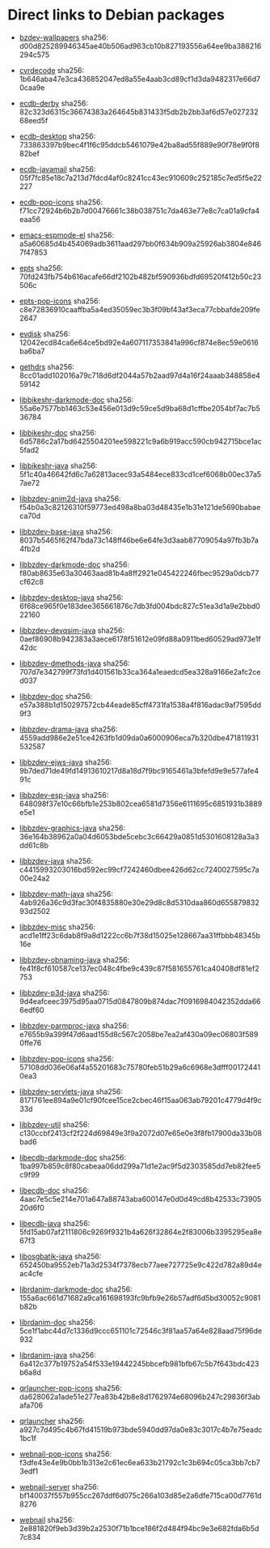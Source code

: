 # Direct links to Debian packages
 
  - [bzdev-wallpapers](./archive/pool/contrib/b/bzdev-wallpapers/bzdev-wallpapers_1.0.0_all.deb)
    sha256: d00d825289946345ae40b506ad963cb10b827193556a64ee9ba388216294c575
 
  - [cvrdecode](./archive/pool/contrib/c/cvrdecode/cvrdecode_1.4_all.deb)
    sha256: 1b646aba47e3ca436852047ed8a55e4aab3cd89cf1d3da9482317e66d70caa9e
 
  - [ecdb-derby](./archive/pool/contrib/e/ecdb-derby/ecdb-derby_0.1.8_all.deb)
    sha256: 82c323d6315c36674383a264645b831433f5db2b2bb3af6d57e02723268eed5f
 
  - [ecdb-desktop](./archive/pool/contrib/e/ecdb-desktop/ecdb-desktop_0.1.8_all.deb)
    sha256: 733863397b9bec4f1f6c95ddcb5461079e42ba8ad55f889e90f78e9f0f882bef
 
  - [ecdb-javamail](./archive/pool/contrib/e/ecdb-javamail/ecdb-javamail_0.1.7_all.deb)
    sha256: 05f7fc85e18c7a213d7fdcd4af0c8241cc43ec910609c252185c7ed5f5e22227
 
  - [ecdb-pop-icons](./archive/pool/contrib/e/ecdb-pop-icons/ecdb-pop-icons_0.1.8_all.deb)
    sha256: f71cc72924b6b2b7d00476661c38b038751c7da463e77e8c7ca01a9cfa4eaa56
 
  - [emacs-espmode-el](./archive/pool/contrib/e/emacs-espmode-el/emacs-espmode-el_1.1_all.deb)
    sha256: a5a60685d4b454069adb3611aad297bb0f634b909a25926ab3804e8467f47853
 
  - [epts](./archive/pool/contrib/e/epts/epts_1.1.35_all.deb)
    sha256: 70fd243fb754b616acafe66df2102b482bf590936bdfd69520f412b50c23506c
 
  - [epts-pop-icons](./archive/pool/contrib/e/epts-pop-icons/epts-pop-icons_1.1.34_all.deb)
    sha256: c8e72836910caaffba5a4ed35059ec3b3f09bf43af3eca77cbbafde209fe2647
 
  - [evdisk](./archive/pool/contrib/e/evdisk/evdisk_1.13.1_all.deb)
    sha256: 12042ecd84ca6e64ce5bd92e4a607117353841a996cf874e8ec59e0616ba6ba7
 
  - [gethdrs](./archive/pool/contrib/g/gethdrs/gethdrs_1.1.1_all.deb)
    sha256: 8cc01add102016a79c718d6df2044a57b2aad97d4a16f24aaab348858e459142
 
  - [libbikeshr-darkmode-doc](./archive/pool/contrib/libb/libbikeshr-darkmode-doc/libbikeshr-darkmode-doc_1.4.9_all.deb)
    sha256: 55a6e7577bb1463c53e456e013d9c59ce5d9ba68d1cffbe2054bf7ac7b536784
 
  - [libbikeshr-doc](./archive/pool/contrib/libb/libbikeshr-doc/libbikeshr-doc_1.4.9_all.deb)
    sha256: 6d5786c2a17bd6425504201ee598221c9a6b919acc590cb942715bce1ac5fad2
 
  - [libbikeshr-java](./archive/pool/contrib/libb/libbikeshr-java/libbikeshr-java_1.4.9_all.deb)
    sha256: 5f1c40a46642fd6c7a62813acec93a5484ece833cd1cef6068b00ec37a57ae72
 
  - [libbzdev-anim2d-java](./archive/pool/contrib/libb/libbzdev-anim2d-java/libbzdev-anim2d-java_2.1.104_all.deb)
    sha256: f54b0a3c82126310f59773ed498a8ba03d48435e1b31e121de5690babaeca70d
 
  - [libbzdev-base-java](./archive/pool/contrib/libb/libbzdev-base-java/libbzdev-base-java_2.1.104_all.deb)
    sha256: 8037b5465f62f47bda73c148ff46be6e64fe3d3aab87709054a97fb3b7a4fb2d
 
  - [libbzdev-darkmode-doc](./archive/pool/contrib/libb/libbzdev-darkmode-doc/libbzdev-darkmode-doc_2.1.104_all.deb)
    sha256: f80ab8635e63a30463aad81b4a8ff2921e045422246fbec9529a0dcb77cf62c8
 
  - [libbzdev-desktop-java](./archive/pool/contrib/libb/libbzdev-desktop-java/libbzdev-desktop-java_2.1.104_all.deb)
    sha256: 6f68ce965f0e183dee365661876c7db3fd004bdc827c51ea3d1a9e2bbd022160
 
  - [libbzdev-devqsim-java](./archive/pool/contrib/libb/libbzdev-devqsim-java/libbzdev-devqsim-java_2.1.104_all.deb)
    sha256: 0aef86908b942383a3aece6178f51612e09fd88a0911bed60529ad973e1f42dc
 
  - [libbzdev-dmethods-java](./archive/pool/contrib/libb/libbzdev-dmethods-java/libbzdev-dmethods-java_2.1.104_all.deb)
    sha256: 707d7e342799f73fd1d401561b33ca364a1eaedcd5ea328a9166e2afc2ced037
 
  - [libbzdev-doc](./archive/pool/contrib/libb/libbzdev-doc/libbzdev-doc_2.1.104_all.deb)
    sha256: e57a388b1d150297572cb44eade85cff4731fa1538a4f816adac9af7595dd9f3
 
  - [libbzdev-drama-java](./archive/pool/contrib/libb/libbzdev-drama-java/libbzdev-drama-java_2.1.104_all.deb)
    sha256: 4559add986e2e51ce4263fb1d09da0a6000906eca7b320dbe471811931532587
 
  - [libbzdev-ejws-java](./archive/pool/contrib/libb/libbzdev-ejws-java/libbzdev-ejws-java_2.1.104_all.deb)
    sha256: 9b7ded71de49fd14913610217d8a18d7f9bc9165461a3bfefd9e9e577afe491c
 
  - [libbzdev-esp-java](./archive/pool/contrib/libb/libbzdev-esp-java/libbzdev-esp-java_2.1.104_all.deb)
    sha256: 648098f37e10c66bfb1e253b802cea6581d7356e6111695c6851931b3889e5e1
 
  - [libbzdev-graphics-java](./archive/pool/contrib/libb/libbzdev-graphics-java/libbzdev-graphics-java_2.1.104_all.deb)
    sha256: 36e164b38962a0a04d6053bde5cebc3c66429a0851d5301608128a3a3dd61c8b
 
  - [libbzdev-java](./archive/pool/contrib/libb/libbzdev-java/libbzdev-java_2.1.104_all.deb)
    sha256: c4415993203016bd592ec99cf7242460dbee426d62cc7240027595c7a00e24a2
 
  - [libbzdev-math-java](./archive/pool/contrib/libb/libbzdev-math-java/libbzdev-math-java_2.1.104_all.deb)
    sha256: 4ab926a36c9d3fac30f4835880e30e29d8c8d5310daa860d65587983293d2502
 
  - [libbzdev-misc](./archive/pool/contrib/libb/libbzdev-misc/libbzdev-misc_2.1.104_all.deb)
    sha256: acd1e1ff23c6dab8f9a8d1222cc6b7f38d15025e128667aa31ffbbb48345b16e
 
  - [libbzdev-obnaming-java](./archive/pool/contrib/libb/libbzdev-obnaming-java/libbzdev-obnaming-java_2.1.104_all.deb)
    sha256: fe41f8cf610587ce137ec048c4fbe9c439c87f581655761ca40408df81ef2753
 
  - [libbzdev-p3d-java](./archive/pool/contrib/libb/libbzdev-p3d-java/libbzdev-p3d-java_2.1.104_all.deb)
    sha256: 9d4eafceec3975d95aa0715d0847809b874dac7f0916984042352dda666edf60
 
  - [libbzdev-parmproc-java](./archive/pool/contrib/libb/libbzdev-parmproc-java/libbzdev-parmproc-java_2.1.104_all.deb)
    sha256: e7655b9a399f47d6aad155d8c567c2058be7ea2af430a09ec06803f5890ffe76
 
  - [libbzdev-pop-icons](./archive/pool/contrib/libb/libbzdev-pop-icons/libbzdev-pop-icons_2.1.104_all.deb)
    sha256: 57108dd036e06af4a55201683c75780feb51b29a6c6968e3dfff001724410ea3
 
  - [libbzdev-servlets-java](./archive/pool/contrib/libb/libbzdev-servlets-java/libbzdev-servlets-java_2.1.104_all.deb)
    sha256: 8171761ee894a9e01cf90fcee15ce2cbec46f15aa063ab79201c4779d4f9c33d
 
  - [libbzdev-util](./archive/pool/contrib/libb/libbzdev-util/libbzdev-util_2.1.104_all.deb)
    sha256: c130ccbf2413cf2f224d69849e3f9a2072d07e65e0e3f8fb17900da33b08bad6
 
  - [libecdb-darkmode-doc](./archive/pool/contrib/libe/libecdb-darkmode-doc/libecdb-darkmode-doc_0.1.7_all.deb)
    sha256: 1ba997b859c8f80cabeaa06dd299a71d1e2ac9f5d2303585dd7eb82fee5c9f99
 
  - [libecdb-doc](./archive/pool/contrib/libe/libecdb-doc/libecdb-doc_0.1.7_all.deb)
    sha256: 4aac7e5c5e214e701a647a88743aba600147e0d0d49cd8b42533c7390520d6f0
 
  - [libecdb-java](./archive/pool/contrib/libe/libecdb-java/libecdb-java_0.1.7_all.deb)
    sha256: 5fd15ab07af2111806c9269f9321b4a626f32864e2f83006b3395295ea8e67f3
 
  - [libosgbatik-java](./archive/pool/contrib/libo/libosgbatik-java/libosgbatik-java_0.4.2_all.deb)
    sha256: 652450ba9552eb71a3d2534f7378ecb77aee727725e9c422d782a89d4eac4cfe
 
  - [librdanim-darkmode-doc](./archive/pool/contrib/libr/librdanim-darkmode-doc/librdanim-darkmode-doc_1.4.13_all.deb)
    sha256: 155a6ac661d71682a9ca161698193fc9bfb9e26b57adf6d5bd30052c9081b82b
 
  - [librdanim-doc](./archive/pool/contrib/libr/librdanim-doc/librdanim-doc_1.4.13_all.deb)
    sha256: 5ce1f1abc44d7c1336d9ccc651101c72546c3f81aa57a64e828aad75f96de932
 
  - [librdanim-java](./archive/pool/contrib/libr/librdanim-java/librdanim-java_1.4.13_all.deb)
    sha256: 6a412c377b19752a54f533e19442245bbcefb981bfb67c5b7f643bdc423b6a8d
 
  - [qrlauncher-pop-icons](./archive/pool/contrib/q/qrlauncher-pop-icons/qrlauncher-pop-icons_1.14_all.deb)
    sha256: da628062a1ade51e277ea83b42b8e8d1762974e68096b247c29836f3abafa706
 
  - [qrlauncher](./archive/pool/contrib/q/qrlauncher/qrlauncher_1.14_all.deb)
    sha256: a927c7d495c4b67fd41519b973bde5940dd97da0e83c3017c4b7e75eadc1bc1f
 
  - [webnail-pop-icons](./archive/pool/contrib/w/webnail-pop-icons/webnail-pop-icons_1.6.28_all.deb)
    sha256: f3dfe43e4e9b0bb1b313e2c61ec6ea633b21792c1c3b694c05ca3bb7cb73edf1
 
  - [webnail-server](./archive/pool/contrib/w/webnail-server/webnail-server_1.6.28_all.deb)
    sha256: bf140037f557b955cc267ddf6d075c266a103d85e2a6dfe715ca00d7761d8276
 
  - [webnail](./archive/pool/contrib/w/webnail/webnail_1.6.28_all.deb)
    sha256: 2e881820f9eb3d39b2a2530f71b1bce186f2d484f94bc9e3e682fda6b5d7c834
